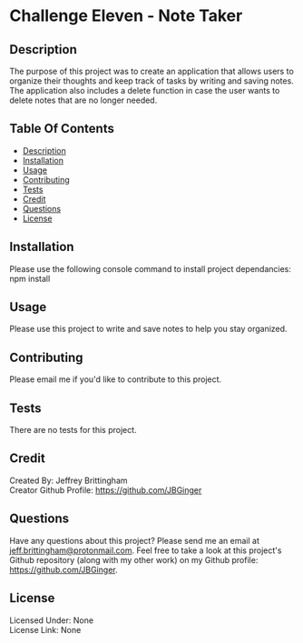 # Challenge Eleven - Note Taker

## Description
The purpose of this project was to create an application that allows users to organize their thoughts and keep track of tasks by writing and saving notes. The application also includes a delete function in case the user wants to delete notes that are no longer needed.

## Table Of Contents
* [Description](#description)
* [Installation](#installation)
* [Usage](#usage)
* [Contributing](#contributing)
* [Tests](#tests)
* [Credit](#credit)
* [Questions](#questions)
* [License](#license)

## Installation
Please use the following console command to install project dependancies: npm install

## Usage
Please use this project to write and save notes to help you stay organized.

## Contributing
Please email me if you'd like to contribute to this project.

## Tests
There are no tests for this project.

## Credit
Created By: Jeffrey Brittingham  
Creator Github Profile: https://github.com/JBGinger

## Questions
Have any questions about this project? Please send me an email at jeff.brittingham@protonmail.com.
Feel free to take a look at this project's Github repository (along with my other work) on my Github profile: https://github.com/JBGinger.

## License 
  Licensed Under: None  
  License Link: None
  

